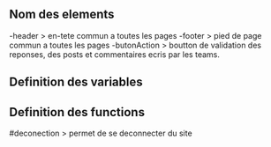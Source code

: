 ## Nom des elements
-header > en-tete commun a toutes les pages
-footer > pied de page commun a toutes les pages
-butonAction > boutton de validation des reponses, des posts et commentaires ecris par les teams.

## Definition des variables

## Definition des functions

#deconection > permet de se deconnecter du site